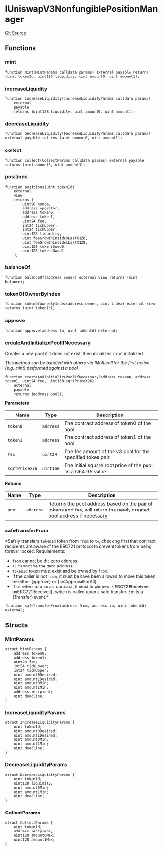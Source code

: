 # IUniswapV3NonfungiblePositionManager
[Git Source](https://github.com/FloorDAO/floor-v2/blob/c8169a0594ad07a37d169672a50f4155c41be809/src/interfaces/uniswap/IUniswapV3NonfungiblePositionManager.sol)


## Functions
### mint


```solidity
function mint(MintParams calldata params) external payable returns (uint tokenId, uint128 liquidity, uint amount0, uint amount1);
```

### increaseLiquidity


```solidity
function increaseLiquidity(IncreaseLiquidityParams calldata params)
    external
    payable
    returns (uint128 liquidity, uint amount0, uint amount1);
```

### decreaseLiquidity


```solidity
function decreaseLiquidity(DecreaseLiquidityParams calldata params) external payable returns (uint amount0, uint amount1);
```

### collect


```solidity
function collect(CollectParams calldata params) external payable returns (uint amount0, uint amount1);
```

### positions


```solidity
function positions(uint tokenId)
    external
    view
    returns (
        uint96 nonce,
        address operator,
        address token0,
        address token1,
        uint24 fee,
        int24 tickLower,
        int24 tickUpper,
        uint128 liquidity,
        uint feeGrowthInside0LastX128,
        uint feeGrowthInside1LastX128,
        uint128 tokensOwed0,
        uint128 tokensOwed1
    );
```

### balanceOf


```solidity
function balanceOf(address owner) external view returns (uint balance);
```

### tokenOfOwnerByIndex


```solidity
function tokenOfOwnerByIndex(address owner, uint index) external view returns (uint tokenId);
```

### approve


```solidity
function approve(address to, uint tokenId) external;
```

### createAndInitializePoolIfNecessary

Creates a new pool if it does not exist, then initializes if not initialized

*This method can be bundled with others via IMulticall for the first action (e.g. mint) performed against a pool*


```solidity
function createAndInitializePoolIfNecessary(address token0, address token1, uint24 fee, uint160 sqrtPriceX96)
    external
    payable
    returns (address pool);
```
**Parameters**

|Name|Type|Description|
|----|----|-----------|
|`token0`|`address`|The contract address of token0 of the pool|
|`token1`|`address`|The contract address of token1 of the pool|
|`fee`|`uint24`|The fee amount of the v3 pool for the specified token pair|
|`sqrtPriceX96`|`uint160`|The initial square root price of the pool as a Q64.96 value|

**Returns**

|Name|Type|Description|
|----|----|-----------|
|`pool`|`address`|Returns the pool address based on the pair of tokens and fee, will return the newly created pool address if necessary|


### safeTransferFrom

*Safely transfers `tokenId` token from `from` to `to`, checking first that contract recipients
are aware of the ERC721 protocol to prevent tokens from being forever locked.
Requirements:
- `from` cannot be the zero address.
- `to` cannot be the zero address.
- `tokenId` token must exist and be owned by `from`.
- If the caller is not `from`, it must be have been allowed to move this token by either {approve} or {setApprovalForAll}.
- If `to` refers to a smart contract, it must implement {IERC721Receiver-onERC721Received}, which is called upon a safe transfer.
Emits a {Transfer} event.*


```solidity
function safeTransferFrom(address from, address to, uint tokenId) external;
```

## Structs
### MintParams

```solidity
struct MintParams {
    address token0;
    address token1;
    uint24 fee;
    int24 tickLower;
    int24 tickUpper;
    uint amount0Desired;
    uint amount1Desired;
    uint amount0Min;
    uint amount1Min;
    address recipient;
    uint deadline;
}
```

### IncreaseLiquidityParams

```solidity
struct IncreaseLiquidityParams {
    uint tokenId;
    uint amount0Desired;
    uint amount1Desired;
    uint amount0Min;
    uint amount1Min;
    uint deadline;
}
```

### DecreaseLiquidityParams

```solidity
struct DecreaseLiquidityParams {
    uint tokenId;
    uint128 liquidity;
    uint amount0Min;
    uint amount1Min;
    uint deadline;
}
```

### CollectParams

```solidity
struct CollectParams {
    uint tokenId;
    address recipient;
    uint128 amount0Max;
    uint128 amount1Max;
}
```

